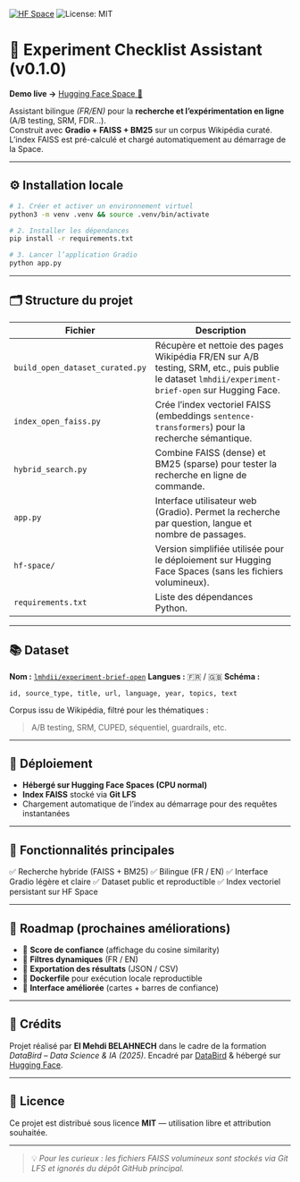 [![HF Space](https://img.shields.io/badge/🤗-HuggingFace%20Space-yellow)](https://huggingface.co/spaces/lmhdii/experiment-checklist-assistant)
![License: MIT](https://img.shields.io/badge/License-MIT-green.svg)

# 🧪 Experiment Checklist Assistant (v0.1.0)

**Demo live →** [Hugging Face Space 🚀](https://huggingface.co/spaces/lmhdii/experiment-checklist-assistant)

Assistant bilingue *(FR/EN)* pour la **recherche et l’expérimentation en ligne** (A/B testing, SRM, FDR…).  
Construit avec **Gradio + FAISS + BM25** sur un corpus Wikipédia curaté.  
L’index FAISS est pré-calculé et chargé automatiquement au démarrage de la Space.

---

## ⚙️ Installation locale

```bash
# 1. Créer et activer un environnement virtuel
python3 -m venv .venv && source .venv/bin/activate

# 2. Installer les dépendances
pip install -r requirements.txt

# 3. Lancer l’application Gradio
python app.py
```

---

## 🗂 Structure du projet

| Fichier                         | Description                                                                                                                                       |
| ------------------------------- | ------------------------------------------------------------------------------------------------------------------------------------------------- |
| `build_open_dataset_curated.py` | Récupère et nettoie des pages Wikipédia FR/EN sur A/B testing, SRM, etc., puis publie le dataset `lmhdii/experiment-brief-open` sur Hugging Face. |
| `index_open_faiss.py`           | Crée l’index vectoriel FAISS (embeddings `sentence-transformers`) pour la recherche sémantique.                                                   |
| `hybrid_search.py`              | Combine FAISS (dense) et BM25 (sparse) pour tester la recherche en ligne de commande.                                                             |
| `app.py`                        | Interface utilisateur web (Gradio). Permet la recherche par question, langue et nombre de passages.                                               |
| `hf-space/`                     | Version simplifiée utilisée pour le déploiement sur Hugging Face Spaces (sans les fichiers volumineux).                                           |
| `requirements.txt`              | Liste des dépendances Python.                                                                                                                     |

---

## 📚 Dataset

**Nom :** [`lmhdii/experiment-brief-open`](https://huggingface.co/datasets/lmhdii/experiment-brief-open)
**Langues :** 🇫🇷 / 🇬🇧
**Schéma :**

```
id, source_type, title, url, language, year, topics, text
```

Corpus issu de Wikipédia, filtré pour les thématiques :

> A/B testing, SRM, CUPED, séquentiel, guardrails, etc.

---

## 🚀 Déploiement

* **Hébergé sur Hugging Face Spaces (CPU normal)**
* **Index FAISS** stocké via **Git LFS**
* Chargement automatique de l’index au démarrage pour des requêtes instantanées

---

## 🧭 Fonctionnalités principales

✅ Recherche hybride (FAISS + BM25)
✅ Bilingue (FR / EN)
✅ Interface Gradio légère et claire
✅ Dataset public et reproductible
✅ Index vectoriel persistant sur HF Space

---

## 🧩 Roadmap (prochaines améliorations)

* 🔹 **Score de confiance** (affichage du cosine similarity)
* 🔹 **Filtres dynamiques** (FR / EN)
* 🔹 **Exportation des résultats** (JSON / CSV)
* 🔹 **Dockerfile** pour exécution locale reproductible
* 🔹 **Interface améliorée** (cartes + barres de confiance)

---

## 🧠 Crédits

Projet réalisé par **El Mehdi BELAHNECH** dans le cadre de la formation *DataBird – Data Science & IA (2025)*.
Encadré par [DataBird](https://www.databird.ai/) & hébergé sur [Hugging Face](https://huggingface.co/).

---

## 📄 Licence

Ce projet est distribué sous licence **MIT** — utilisation libre et attribution souhaitée.

---

> 💡 *Pour les curieux : les fichiers FAISS volumineux sont stockés via Git LFS et ignorés du dépôt GitHub principal.*

```